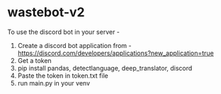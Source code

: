 # wastebot-v2

To use the discord bot in your server - 
1. Create a discord bot application from - https://discord.com/developers/applications?new_application=true
2. Get a token
3. pip install pandas, detectlanguage, deep_translator, discord
4. Paste the token in token.txt file
5. run main.py in your venv
